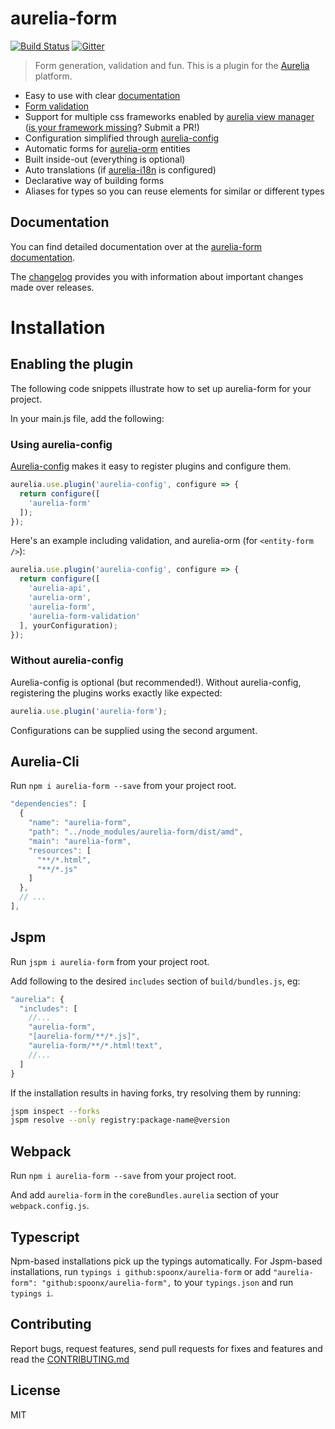 # aurelia-form

[![Build Status](https://travis-ci.org/SpoonX/aurelia-form.svg?branch=master)](https://travis-ci.org/SpoonX/aurelia-form)
[![Gitter](https://img.shields.io/gitter/room/nwjs/nw.js.svg?maxAge=2592000?style=plastic)](https://gitter.im/SpoonX/Dev)

> Form generation, validation and fun. This is a plugin for the [Aurelia](http://www.aurelia.io/) platform.

- Easy to use with clear [documentation](http://aurelia-form.spoonx.org/)
- [Form validation](https://aurelia-form-validation.spoonx.org/)
- Support for multiple css frameworks enabled by [aurelia view manager](https://aurelia-view-manager.spoonx.org/) ([is your framework missing](https://github.com/SpoonX/aurelia-form/tree/master/src/component/view)? Submit a PR!)
- Configuration simplified through [aurelia-config](https://aurelia-config.spoonx.org/)
- Automatic forms for [aurelia-orm](https://aurelia-orm.spoonx.org/) entities
- Built inside-out (everything is optional)
- Auto translations (if [aurelia-i18n](https://github.com/aurelia/i18n) is configured)
- Declarative way of building forms
- Aliases for types so you can reuse elements for similar or different types

## Documentation

You can find detailed documentation over at the [aurelia-form documentation](http://aurelia-form.spoonx.org/).

The [changelog](https://aurelia-form.spoonx.org/CHANGELOG.html) provides you with information about important changes made over releases.

# Installation

## Enabling the plugin
The following code snippets illustrate how to set up aurelia-form for your project.

In your main.js file, add the following:

### Using aurelia-config
[Aurelia-config](https://aurelia-config.spoonx.org/) makes it easy to register plugins and configure them.

```js
aurelia.use.plugin('aurelia-config', configure => {
  return configure([
    'aurelia-form'
  ]);
});
```

Here's an example including validation, and aurelia-orm (for `<entity-form />`):

```js
aurelia.use.plugin('aurelia-config', configure => {
  return configure([
    'aurelia-api',
    'aurelia-orm',
    'aurelia-form',
    'aurelia-form-validation'
  ], yourConfiguration);
});
```

### Without aurelia-config
Aurelia-config is optional (but recommended!).
Without aurelia-config, registering the plugins works exactly like expected:

```js
aurelia.use.plugin('aurelia-form');
```

Configurations can be supplied using the second argument.

## Aurelia-Cli

Run `npm i aurelia-form --save` from your project root.

```js
"dependencies": [
  {
    "name": "aurelia-form",
    "path": "../node_modules/aurelia-form/dist/amd",
    "main": "aurelia-form",
    "resources": [
      "**/*.html",
      "**/*.js"      
    ]
  },
  // ...
],
```

## Jspm

Run `jspm i aurelia-form` from your project root.

Add following to the desired `includes` section of `build/bundles.js`, eg:

```js
"aurelia": {
  "includes": [
    //...
    "aurelia-form",
    "[aurelia-form/**/*.js]",
    "aurelia-form/**/*.html!text",
    //...
  ]
}
```

If the installation results in having forks, try resolving them by running:

```sh
jspm inspect --forks
jspm resolve --only registry:package-name@version
```

## Webpack

Run `npm i aurelia-form --save` from your project root.

And add `aurelia-form` in the `coreBundles.aurelia` section of your `webpack.config.js`.

## Typescript

Npm-based installations pick up the typings automatically. For Jspm-based installations, run `typings i github:spoonx/aurelia-form` or add `"aurelia-form": "github:spoonx/aurelia-form",` to your `typings.json` and run `typings i`.

## Contributing

Report bugs, request features, send pull requests for fixes and features and
read the [CONTRIBUTING.md](./CONTRIBUTING.md)

## License

MIT
